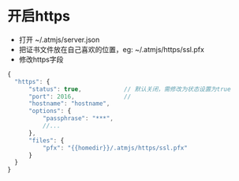 # 开启https
* 打开 ~/.atmjs/server.json
* 把证书文件放在自己喜欢的位置，eg: ~/.atmjs/https/ssl.pfx
* 修改https字段
```javascript
{
  "https": {
      "status": true,            // 默认关闭，需修改为状态设置为true
      "port": 2016,              // 
      "hostname": "hostname",
      "options": {
          "passphrase": "***",
          //...
      },
      "files": {
          "pfx": "{{homedir}}/.atmjs/https/ssl.pfx"
      }
  }
}
```


